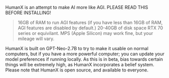 HumanX is an attempt to make AI more like AGI. PLEASE READ THIS BEFORE INSTALLING!

>16GB of RAM to run AGI features (if you have less than 16GB of RAM, AGI features are disabled by default.)
>20-40GB of disk space 
> RTX 70 series or equivilant. MPS (Apple Silicon) may work fine, but your mileage will vary.

HumanX is built on GPT-Neo-2.7B to try to make it usable on normal computers, but if you have a more powerful computer; you can update your model preferences if running locally.
As this is in beta, bias towards certain things will be extremely high, as HumanX incorporates a belief system. 
Please note that HumanX is open source, and available to everyone.

